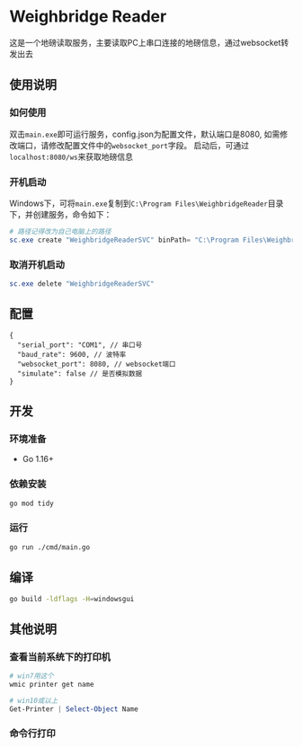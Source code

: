 # Weighbridge Reader

这是一个地磅读取服务，主要读取PC上串口连接的地磅信息，通过websocket转发出去

## 使用说明

### 如何使用
双击`main.exe`即可运行服务，config.json为配置文件，默认端口是8080, 如需修改端口，请修改配置文件中的`websocket_port`字段。
启动后，可通过`localhost:8080/ws`来获取地磅信息

### 开机启动

Windows下，可将`main.exe`复制到`C:\Program Files\WeighbridgeReader`目录下，并创建服务，命令如下：
```powershell
# 路径记得改为自己电脑上的路径
sc.exe create "WeighbridgeReaderSVC" binPath= "C:\Program Files\WeighbridgeReader\main.exe" start= auto 
```

### 取消开机启动

```powershell
sc.exe delete "WeighbridgeReaderSVC"
```


## 配置

```json5
{
  "serial_port": "COM1", // 串口号
  "baud_rate": 9600, // 波特率
  "websocket_port": 8080, // websocket端口
  "simulate": false // 是否模拟数据
}
```

## 开发

### 环境准备

- Go 1.16+

### 依赖安装

```bash
go mod tidy
```

### 运行

```bash
go run ./cmd/main.go
```

## 编译

```bash
go build -ldflags -H=windowsgui
```

## 其他说明

### 查看当前系统下的打印机

```powershell
# win7用这个
wmic printer get name

# win10或以上
Get-Printer | Select-Object Name
```

### 命令行打印
